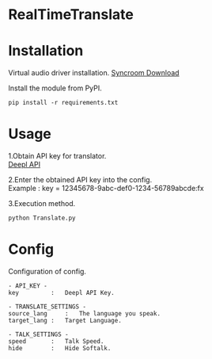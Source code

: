 # RealTimeTranslate

Installation
========
Virtual audio driver installation.
[Syncroom Download](https://syncroom.yamaha.com/play/dl/)

Install the module from PyPI.
```
pip install -r requirements.txt
```

Usage
========
1.Obtain API key for translator.  
[Deepl API](https://www.deepl.com/pro-api?cta=header-pro-api)

2.Enter the obtained API key into the config.  
Example : key = 12345678-9abc-def0-1234-56789abcde:fx


3.Execution method.  
```
python Translate.py
```

Config
========
Configuration of config.
```
- API_KEY -
key 		: 	Deepl API Key.

- TRANSLATE_SETTINGS -
source_lang 	: 	The language you speak.
target_lang	:	Target Language.

- TALK_SETTINGS -
speed		:	Talk Speed.
hide		:	Hide Softalk.
```
